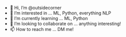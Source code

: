 - 👋 Hi, I’m @outsidecorner
- 👀 I’m interested in ... ML, Python, everything NLP
- 🌱 I’m currently learning ... ML, Python
- 💞️ I’m looking to collaborate on ... anything interesting!
- 📫 How to reach me ... DM me!

<!---
outsidecorner/outsidecorner is a ✨ special ✨ repository because its `README.md` (this file) appears on your GitHub profile.
You can click the Preview link to take a look at your changes.
--->
